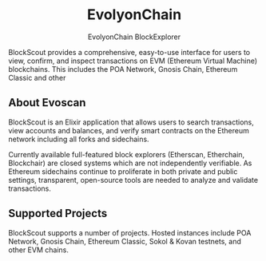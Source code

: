 <h1 align="center">EvolyonChain</h1>
<p align="center">EvolyonChain BlockExplorer</p>


BlockScout provides a comprehensive, easy-to-use interface for users to view, confirm, and inspect transactions on EVM (Ethereum Virtual Machine) blockchains. This includes the POA Network, Gnosis Chain, Ethereum Classic and other

## About Evoscan

BlockScout is an Elixir application that allows users to search transactions, view accounts and balances, and verify smart contracts on the Ethereum network including all forks and sidechains.

Currently available full-featured block explorers (Etherscan, Etherchain, Blockchair) are closed systems which are not independently verifiable.  As Ethereum sidechains continue to proliferate in both private and public settings, transparent, open-source tools are needed to analyze and validate transactions.

## Supported Projects

BlockScout supports a number of projects. Hosted instances include POA Network, Gnosis Chain, Ethereum Classic, Sokol & Kovan testnets, and other EVM chains.
